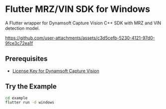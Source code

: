 # Flutter MRZ/VIN SDK for Windows

A Flutter wrapper for Dynamsoft Capture Vision C++ SDK with MRZ and VIN detection model. 

https://github.com/user-attachments/assets/c3d5cefb-5230-4121-97d0-9fce3c72ea1f

## Prerequisites
- [License Key for Dynamsoft Capture Vision](https://www.dynamsoft.com/customer/license/trialLicense/?product=dcv&package=cross-platform)

## Try the Example

```bash
cd example
flutter run -d windows
```


